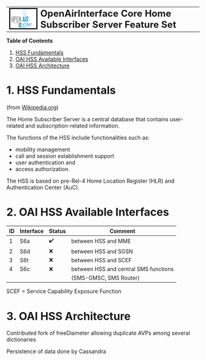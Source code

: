 <table style="border-collapse: collapse; border: none;">
  <tr style="border-collapse: collapse; border: none;">
    <td style="border-collapse: collapse; border: none;">
      <a href="http://www.openairinterface.org/">
         <img src="./images/oai_final_logo.png" alt="" border=3 height=50 width=150>
         </img>
      </a>
    </td>
    <td style="border-collapse: collapse; border: none; vertical-align: center;">
      <b><font size = "5">OpenAirInterface Core Home Subscriber Server Feature Set</font></b>
    </td>
  </tr>
</table>

**Table of Contents**

1. [HSS Fundamentals](#1-hss-fundamentals)
2. [OAI HSS Available Interfaces](#2-oai-hss-available-interfaces)
3. [OAI HSS Architecture](#3-oai-hss-architecture)

# 1. HSS Fundamentals #

(from [Wikipedia.org](https://en.wikipedia.org/wiki/System_Architecture_Evolution))

The Home Subscriber Server is a central database that contains user-related and subscription-related information.

The functions of the HSS include functionalities such as:

*  mobility management
*  call and session establishment support
*  user authentication and
*  access authorization.

The HSS is based on pre-Rel-4 Home Location Register (HLR) and Authentication Center (AuC). 

# 2. OAI HSS Available Interfaces #

| **ID** | **Interface** | **Status**         | **Comment**                           |
| ------ | ------------- | ------------------ | ------------------------------------- |
| 1      | S6a           | :heavy_check_mark: | between HSS and MME                   |
| 2      | S6d           | :x:                | between HSS and SGSN                  |
| 3      | S6t           | :x:                | between HSS and SCEF                  |
| 4      | S6c           | :x:                | between HSS and central SMS functions |
|        |               |                    | (SMS-GMSC, SMS Router)                |

SCEF = Service Capability Exposure Function

# 3. OAI HSS Architecture #

Contributed fork of freeDiameter allowing duplicate AVPs among several dictionaries

Persistence of data done by Cassandra


